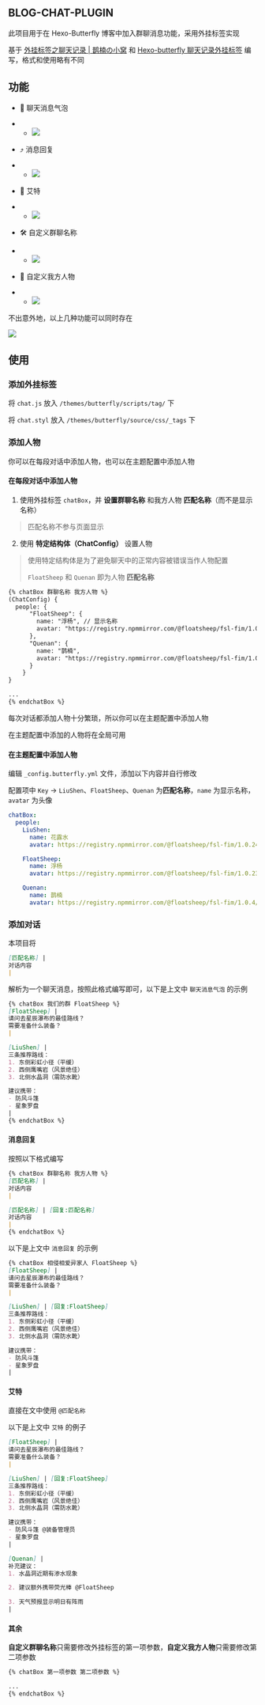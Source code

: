 ## BLOG-CHAT-PLUGIN

此项目用于在 Hexo-Butterfly 博客中加入群聊消息功能，采用外挂标签实现

基于 [外挂标签之聊天记录 | 鹊楠の小窝][1] 和 [Hexo-butterfly 聊天记录外挂标签][2] 编写，格式和使用略有不同

## 功能

- 💬 聊天消息气泡
- - ![](https://github.com/user-attachments/assets/eb665d78-83ea-46ab-9a83-adc562e16fbd)

- ⤴️ 消息回复
- - ![](https://github.com/user-attachments/assets/04ca8739-8d94-4e1d-8f9d-db6743442c74)

- 🔗 艾特
- - ![](https://github.com/user-attachments/assets/fd5907c9-c3ad-4744-abcd-e53b75aff655)

- 🛠️ 自定义群聊名称
- - ![](https://github.com/user-attachments/assets/7b946254-f85e-4259-b568-bd58215b7139)

- 🔁 自定义我方人物
- - ![](https://github.com/user-attachments/assets/b9d27106-df14-4a64-87c5-e303492c1394)

不出意外地，以上几种功能可以同时存在

![](https://github.com/user-attachments/assets/1773e65d-fec1-4282-8566-f4aee7b8ab59)

## 使用

### 添加外挂标签

将 `chat.js` 放入 `/themes/butterfly/scripts/tag/` 下

将 `chat.styl` 放入 `/themes/butterfly/source/css/_tags` 下

### 添加人物

你可以在每段对话中添加人物，也可以在主题配置中添加人物

#### 在每段对话中添加人物

1. 使用外挂标签 `chatBox`，并 **设置群聊名称** 和我方人物 **匹配名称**（而不是显示名称）

> 匹配名称不参与页面显示

2. 使用 **特定结构体（ChatConfig）** 设置人物

> 使用特定结构体是为了避免聊天中的正常内容被错误当作人物配置
>
> `FloatSheep` 和 `Quenan` 即为人物 **匹配名称**

```markdown
{% chatBox 群聊名称 我方人物 %}
(ChatConfig) {
  people: {
      "FloatSheep": {
        name: "浮杨", // 显示名称
        avatar: "https://registry.npmmirror.com/@floatsheep/fsl-fim/1.0.23/files/avatar%202024.main.webp" // 头像
      },
      "Quenan": {
        name: "鹊楠",
        avatar: "https://registry.npmmirror.com/@floatsheep/fsl-fim/1.0.4/files/quenan.webp"
      }
    }
}

...
{% endchatBox %}
```

每次对话都添加人物十分繁琐，所以你可以在主题配置中添加人物

在主题配置中添加的人物将在全局可用

#### 在主题配置中添加人物

编辑 `_config.butterfly.yml` 文件，添加以下内容并自行修改

配置项中 `Key` -> `LiuShen`、`FloatSheep`、`Quenan` 为**匹配名称**，`name` 为显示名称，`avatar` 为头像

```yml
chatBox:
  people:
    LiuShen:
      name: 花露水
      avatar: https://registry.npmmirror.com/@floatsheep/fsl-fim/1.0.24/files/qyliu.webp

    FloatSheep:
      name: 浮杨
      avatar: https://registry.npmmirror.com/@floatsheep/fsl-fim/1.0.23/files/avatar%202024.main.webp

    Quenan:
      name: 鹊楠
      avatar: https://registry.npmmirror.com/@floatsheep/fsl-fim/1.0.4/files/quenan.webp
```

### 添加对话

本项目将

```markdown
[匹配名称] |
对话内容
|
```

解析为一个聊天消息，按照此格式编写即可，以下是上文中 `聊天消息气泡` 的示例

```markdown
{% chatBox 我们的群 FloatSheep %}
[FloatSheep] |
请问去星辰瀑布的最佳路线？
需要准备什么装备？
|

[LiuShen] |
三条推荐路线：
1. 东侧彩虹小径（平缓）
2. 西侧鹰嘴岩（风景绝佳）
3. 北侧水晶洞（需防水靴）

建议携带：
- 防风斗篷
- 星象罗盘
|
{% endchatBox %}
```

#### 消息回复

按照以下格式编写

```markdown
{% chatBox 群聊名称 我方人物 %}
[匹配名称] |
对话内容
|

[匹配名称] | [回复:匹配名称]
对话内容
|
{% endchatBox %}
```

以下是上文中 `消息回复` 的示例


```markdown
{% chatBox 相侵相爱异家人 FloatSheep %}
[FloatSheep] |
请问去星辰瀑布的最佳路线？
需要准备什么装备？
|

[LiuShen] | [回复:FloatSheep]
三条推荐路线：
1. 东侧彩虹小径（平缓）
2. 西侧鹰嘴岩（风景绝佳）
3. 北侧水晶洞（需防水靴）

建议携带：
- 防风斗篷
- 星象罗盘
|
```

#### 艾特

直接在文中使用 `@匹配名称`

以下是上文中 `艾特` 的例子


```markdown
[FloatSheep] |
请问去星辰瀑布的最佳路线？
需要准备什么装备？
|

[LiuShen] | [回复:FloatSheep]
三条推荐路线：
1. 东侧彩虹小径（平缓）
2. 西侧鹰嘴岩（风景绝佳）
3. 北侧水晶洞（需防水靴）

建议携带：
- 防风斗篷 @装备管理员
- 星象罗盘
|

[Quenan] |
补充建议：
1. 水晶洞近期有渗水现象

2. 建议额外携带荧光棒 @FloatSheep

3. 天气预报显示明日有阵雨
|
```

#### 其余

**自定义群聊名称**只需要修改外挂标签的第一项参数，**自定义我方人物**只需要修改第二项参数

```markdown
{% chatBox 第一项参数 第二项参数 %}

...
{% endchatBox %}
```

[1]: <https://blog.quenan.cn/posts/829283e6>

[2]: <https://gist.liushen.fun/LiuShen/Hexo-butterfly-tag-chat>
